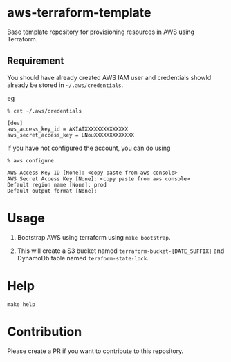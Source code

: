 # aws-terraform-template

Base template repository for provisioning resources in AWS using Terraform.

## Requirement

You should have already created AWS IAM user and credentials showld already be stored in `~/.aws/credentials`.

eg

```
% cat ~/.aws/credentials

[dev]
aws_access_key_id = AKIATXXXXXXXXXXXXXX
aws_secret_access_key = LNouXXXXXXXXXXXXX
```

If you have not configured the account, you can do using
```
% aws configure

AWS Access Key ID [None]: <copy paste from aws console>
AWS Secret Access Key [None]: <copy paste from aws console>
Default region name [None]: prod
Default output format [None]:
```

# Usage

1. Bootstrap AWS using terraform using `make bootstrap`.

2. This will create a S3 bucket named `terraform-bucket-[DATE_SUFFIX]` and DynamoDb table named `teraform-state-lock`.


# Help

```
make help
```

# Contribution

Please create a PR if you want to contribute to this repository.